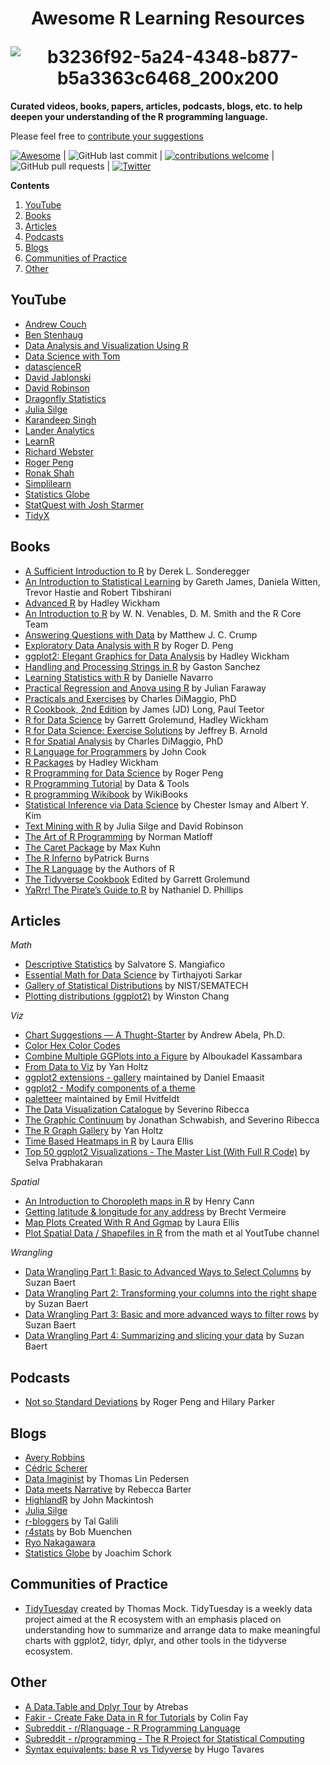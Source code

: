 # <div align="center"> <p>Awesome R Learning Resources</p>![b3236f92-5a24-4348-b877-b5a3363c6468_200x200](https://user-images.githubusercontent.com/64165327/89210000-53b99e00-d58d-11ea-862e-25239e1fdd56.png)
**Curated videos, books, papers, articles, podcasts, blogs, etc. to help deepen your understanding of the R programming language.**
  

Please feel free to [contribute your suggestions](https://github.com/iamericfletcher/R-Learning-Resources/blob/master/CONTRIBUTING.md)

[![Awesome](https://awesome.re/badge.svg)](https://awesome.re) | ![GitHub last commit](https://img.shields.io/github/last-commit/iamericfletcher/R-Learning-Resources) | [![contributions welcome](https://img.shields.io/badge/contributions-welcome-brightgreen.svg?style=flat)](./CONTRIBUTING.md) | ![GitHub pull requests](https://img.shields.io/github/issues-pr/iamericfletcher/R-Learning-Resources) | [![Twitter](https://img.shields.io/twitter/url?style=social&url=https%3A%2F%2Ftwitter.com%2Fiamericfletcher)](https://twitter.com/intent/tweet?text=Wow:&url=https%3A%2F%2Fgithub.com%2Fiamericfletcher%2FR-Learning-Resources)

**Contents**

1. [YouTube](#youtube)
2. [Books](#books)
3. [Articles](#articles)
4. [Podcasts](#podcasts)
5. [Blogs](#blogs)
6. [Communities of Practice](#communities-of-practice)
7. [Other](#other)

## YouTube

- [Andrew Couch](https://www.youtube.com/channel/UCnwYO3Sz_emBTC1sTZ6TlsQ)
- [Ben Stenhaug](https://www.youtube.com/user/benastenhaug/videos)
- [Data Analysis and Visualization Using R](https://www.youtube.com/channel/UClLf9MZuUy89IwGtRHC0RzQ)
- [Data Science with Tom](https://www.youtube.com/channel/UCb5aI-GwJm3ZxlwtCsLu78Q)
- [datascienceR](https://www.youtube.com/channel/UCb5aI-GwJm3ZxlwtCsLu78Q)
- [David Jablonski](https://www.youtube.com/channel/UCzE7zgPikKvVUJPBKrndHMA)
- [David Robinson](https://www.youtube.com/channel/UCeiiqmVK07qhY-wvg3IZiZQ)
- [Dragonfly Statistics](https://www.youtube.com/c/DragonflyStatistics/videoss)
- [Julia Silge](https://www.youtube.com/channel/UCTTBgWyJl2HrrhQOOc710kA)
- [Karandeep Singh](https://www.youtube.com/channel/UC7eRNr1Pprls2aU5WWPz15Q)
- [Lander Analytics](https://www.youtube.com/channel/UC2-hKemnrmVCH_29duyJ26A)
- [LearnR](https://www.youtube.com/c/TheLearnR/videos)
- [Richard Webster](https://www.youtube.com/channel/UC5ktyacv_aPSBmKB7uX5Piw/videos)
- [Roger Peng](https://www.youtube.com/channel/UCZA0RbbSK1IXeeJysKYRWuQ)
- [Ronak Shah](https://www.youtube.com/channel/UCv3be7W260HXd2BoK9KihMQ)
- [Simplilearn](https://www.youtube.com/playlist?list=PLEiEAq2VkUUKAw0aAJ1W4jpZ1q9LpX4yG)
- [Statistics Globe](https://www.youtube.com/channel/UCyHEww8_SCdxZvEnkCfi55w)
- [StatQuest with Josh Starmer](https://www.youtube.com/channel/UCtYLUTtgS3k1Fg4y5tAhLbw)
- [TidyX](https://www.youtube.com/channel/UCP8l94xtoemCH_GxByvTuFQ)

## Books

- [A Sufficient Introduction to R](https://dereksonderegger.github.io/570L/) by Derek L. Sonderegger
- [An Introduction to Statistical Learning](http://faculty.marshall.usc.edu/gareth-james/ISL/ISLR%20Seventh%20Printing.pdf) by Gareth James, Daniela Witten, Trevor Hastie and Robert Tibshirani
- [Advanced R](https://adv-r.hadley.nz/introduction.html) by Hadley Wickham
- [An Introduction to R](https://cran.r-project.org/doc/manuals/r-release/R-intro.pdf) by W. N. Venables, D. M. Smith and the R Core Team
- [Answering Questions with Data](https://crumplab.github.io/statistics/) by Matthew J. C. Crump
- [Exploratory Data Analysis with R](https://bookdown.org/rdpeng/exdata/) by Roger D. Peng
- [ggplot2: Elegant Graphics for Data Analysis](https://ggplot2-book.org/index.html) by Hadley Wickham
- [Handling and Processing Strings in R](https://www.gastonsanchez.com/Handling_and_Processing_Strings_in_R.pdf) by Gaston Sanchez
- [Learning Statistics with R](https://learningstatisticswithr.com/) by Danielle Navarro
- [Practical Regression and Anova using R](https://cran.r-project.org/doc/contrib/Faraway-PRA.pdf) by Julian Faraway
- [Practicals and Exercises](http://www.columbia.edu/~cjd11/charles_dimaggio/DIRE/resources/R/practicalsBookNoAns.pdf) by Charles DiMaggio, PhD
- [R Cookbook, 2nd Edition](https://rc2e.com/index.html) by James (JD) Long, Paul Teetor
- [R for Data Science](https://r4ds.had.co.nz/) by Garrett Grolemund, Hadley Wickham
- [R for Data Science: Exercise Solutions](https://jrnold.github.io/r4ds-exercise-solutions/) by Jeffrey B. Arnold
- [R for Spatial Analysis](http://www.columbia.edu/~cjd11/charles_dimaggio/DIRE/resources/spatialEpiBook.pdf) by Charles DiMaggio, PhD
- [R Language for Programmers](https://www.johndcook.com/blog/r_language_for_programmers) by John Cook
- [R Packages](http://r-pkgs.had.co.nz/) by Hadley Wickham
- [R Programming for Data Science](https://leanpub.com/rprogramming) by Roger Peng
- [R Programming Tutorial](http://datantools.com/r-programming/getting-started-with-r-language/) by Data & Tools
- [R programming Wikibook](https://en.wikibooks.org/wiki/R_Programming) by WikiBooks
- [Statistical Inference via Data Science](https://moderndive.com/) by Chester Ismay and Albert Y. Kim
- [Text Mining with R](https://www.tidytextmining.com/) by Julia Silge and David Robinson
- [The Art of R Programming](http://diytranscriptomics.com/Reading/files/The%20Art%20of%20R%20Programming.pdf) by Norman Matloff
- [The Caret Package](http://topepo.github.io/caret/index.html) by Max Kuhn
- [The R Inferno](http://www.burns-stat.com/pages/Tutor/R_inferno.pdf) byPatrick Burns
- [The R Language](https://stat.ethz.ch/R-manual/R-patched/doc/html/) by the Authors of R
- [The Tidyverse Cookbook](https://rstudio-education.github.io/tidyverse-cookbook/index.html) Edited by Garrett Grolemund
- [YaRrr! The Pirate’s Guide to R](https://bookdown.org/ndphillips/YaRrr/) by Nathaniel D. Phillips


## Articles

*Math*

- [Descriptive Statistics](https://rcompanion.org/handbook/C_02.html) by Salvatore S. Mangiafico
- [Essential Math for Data Science](https://medium.com/s/story/essential-math-for-data-science-why-and-how-e88271367fbd) by Tirthajyoti Sarkar
- [Gallery of Statistical Distributions](https://www.itl.nist.gov/div898/handbook/eda/section3/eda366.htm) by NIST/SEMATECH
- [Plotting distributions (ggplot2)](http://www.cookbook-r.com/Graphs/Plotting_distributions_(ggplot2)/) by Winston Chang

*Viz*

- [Chart Suggestions — A Thught-Starter](https://extremepresentation.typepad.com/files/choosing-a-good-chart-09.pdf) by Andrew Abela, Ph.D.
- [Color Hex Color Codes](https://www.color-hex.com/) 
- [Combine Multiple GGPlots into a Figure](https://www.datanovia.com/en/lessons/combine-multiple-ggplots-into-a-figure/) by Alboukadel Kassambara
- [From Data to Viz](https://www.data-to-viz.com/) by Yan Holtz
- [ggplot2 extensions - gallery](https://exts.ggplot2.tidyverse.org/gallery/) maintained by Daniel Emaasit
- [ggplot2 - Modify components of a theme](https://ggplot2.tidyverse.org/reference/theme.html)
- [paletteer](https://emilhvitfeldt.github.io/paletteer/) maintained by Emil Hvitfeldt
- [The Data Visualization Catalogue](https://datavizcatalogue.com/index.html) by Severino Ribecca
- [The Graphic Continuum](https://www.informationisbeautifulawards.com/showcase/611-the-graphic-continuum) by Jonathan Schwabish, and Severino Ribecca
- [The R Graph Gallery](https://www.r-graph-gallery.com/) by Yan Holtz
- [Time Based Heatmaps in R](https://www.littlemissdata.com/blog/heatmaps) by Laura Ellis
- [Top 50 ggplot2 Visualizations - The Master List (With Full R Code)](http://r-statistics.co/Top50-Ggplot2-Visualizations-MasterList-R-Code.html) by Selva Prabhakaran

*Spatial*

- [An Introduction to Choropleth maps in R](https://rstudio-pubs-static.s3.amazonaws.com/324400_69a673183ba449e9af4011b1eeb456b9.html) by Henry Cann
- [Getting latitude & longitude for any address](https://discourse.looker.com/t/get-latitude-longitude-for-any-location-through-google-sheets-and-plot-these-in-looker/5402) by Brecht Vermeire
- [Map Plots Created With R And Ggmap](https://www.littlemissdata.com/blog/maps) by Laura Ellis
- [Plot Spatial Data / Shapefiles in R](https://www.youtube.com/watch?v=uZtto0cYjZM) from the math et al YoutTube channel

*Wrangling*

- [Data Wrangling Part 1: Basic to Advanced Ways to Select Columns](https://suzan.rbind.io/2018/01/dplyr-tutorial-1/) by Suzan Baert
- [Data Wrangling Part 2: Transforming your columns into the right shape](https://suzan.rbind.io/2018/02/dplyr-tutorial-2/) by Suzan Baert
- [Data Wrangling Part 3: Basic and more advanced ways to filter rows](https://suzan.rbind.io/2018/02/dplyr-tutorial-3/) by Suzan Baert
- [Data Wrangling Part 4: Summarizing and slicing your data](https://suzan.rbind.io/2018/04/dplyr-tutorial-4/) by Suzan Baert

## Podcasts
- [Not so Standard Deviations](http://nssdeviations.com/) by Roger Peng and Hilary Parker

## Blogs
- [Avery Robbins](https://www.avery-robbins.com)
- [Cédric Scherer](https://cedricscherer.netlify.app/)
- [Data Imaginist](https://www.data-imaginist.com/) by Thomas Lin Pedersen
- [Data meets Narrative](http://www.rebeccabarter.com/blog/) by Rebecca Barter
- [HighlandR](https://johnmackintosh.net/) by John Mackintosh
- [Julia Silge](https://juliasilge.com/blog/)
- [r-bloggers](https://www.r-bloggers.com/) by Tal Galili
- [r4stats](http://r4stats.com/blog/) by Bob Muenchen 
- [Ryo Nakagawara](https://ryo-n7.github.io/)
- [Statistics Globe](https://statisticsglobe.com/) by Joachim Schork

## Communities of Practice
- [TidyTuesday](https://github.com/rfordatascience/tidytuesday) created by Thomas Mock. TidyTuesday is a weekly data project aimed at the R ecosystem with an emphasis placed on understanding how to summarize and arrange data to make meaningful charts with ggplot2, tidyr, dplyr, and other tools in the tidyverse ecosystem. 

## Other
- [A Data.Table and Dplyr Tour](https://atrebas.github.io/post/2019-03-03-datatable-dplyr/#reshape-data) by Atrebas
- [Fakir - Create Fake Data in R for Tutorials](https://thinkr-open.github.io/fakir/) by Colin Fay
- [Subreddit - r/Rlanguage - R Programming Language](https://www.reddit.com/r/Rlanguage/new/)
- [Subreddit - r/programming - The R Project for Statistical Computing](https://www.reddit.com/r/rprogramming/)
- [Syntax equivalents: base R vs Tidyverse](https://tavareshugo.github.io/data_carpentry_extras/base-r_tidyverse_equivalents/base-r_tidyverse_equivalents.html) by Hugo Tavares
